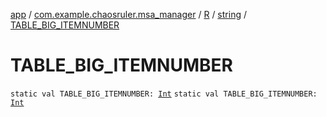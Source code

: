 [app](../../../index.md) / [com.example.chaosruler.msa_manager](../../index.md) / [R](../index.md) / [string](index.md) / [TABLE_BIG_ITEMNUMBER](.)

# TABLE_BIG_ITEMNUMBER

`static val TABLE_BIG_ITEMNUMBER: `[`Int`](https://kotlinlang.org/api/latest/jvm/stdlib/kotlin/-int/index.html)
`static val TABLE_BIG_ITEMNUMBER: `[`Int`](https://kotlinlang.org/api/latest/jvm/stdlib/kotlin/-int/index.html)